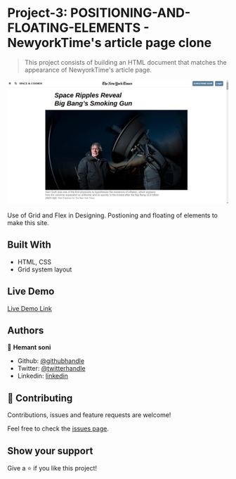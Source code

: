 # Project-3: POSITIONING-AND-FLOATING-ELEMENTS  - NewyorkTime's article page clone

> This project consists of building an HTML document that matches the appearance of NewyorkTime's article page.

![screenshot](./images/Screenshot.png)

Use of Grid and Flex in Designing. Postioning and floating of elements to make this site.

## Built With

- HTML, CSS
- Grid system layout


## Live Demo

[Live Demo Link](https://rawcdn.githack.com/hemant-soni-vst-au4/POSITIONING-AND-FLOATING-ELEMENTS/02a41791ed44775bc13f795fac730f7145dbec6a/index.html)

## Authors

👤 **Hemant soni**

- Github: [@githubhandle](https://github.com/hemant-soni-vst-au4)
- Twitter: [@twitterhandle](https://twitter.com/abdelperez11)
- Linkedin: [linkedin](https://www.linkedin.com/in/hemant-soni-97427b193/)



## 🤝 Contributing

Contributions, issues and feature requests are welcome!

Feel free to check the [issues page](https://github.com/hemant-soni-vst-au4/POSITIONING-AND-FLOATING-ELEMENTS/issues).

## Show your support

Give a ⭐️ if you like this project!

